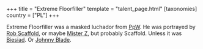 +++
title = "Extreme Floorfiller"
template = "talent_page.html"
[taxonomies]
country = ["PL"]
+++

Extreme Floorfiller was a masked luchador from [PpW](@/o/ppw.md). He was portrayed by [Rob Scaffold](@/w/rob-scaffold.md), or maybe [Mister Z](@/w/mister-z.md), but probably Scaffold. Unless it was [Biesiad](@/w/biesiad.md). Or [Johnny Blade](@/w/johnny-blade.md). 
